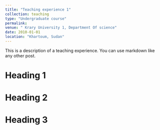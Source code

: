 ```yaml
---
title: "Teaching experience 1"
collection: teaching
type: "Undergraduate course"
permalink: 
venue: " Krary University 1, Department Of science"
date: 2010-01-01
location: "Khartoum, Sudan"
---
```


This is a description of a teaching experience. You can use markdown like any other post.

Heading 1
======

Heading 2
======

Heading 3
======
